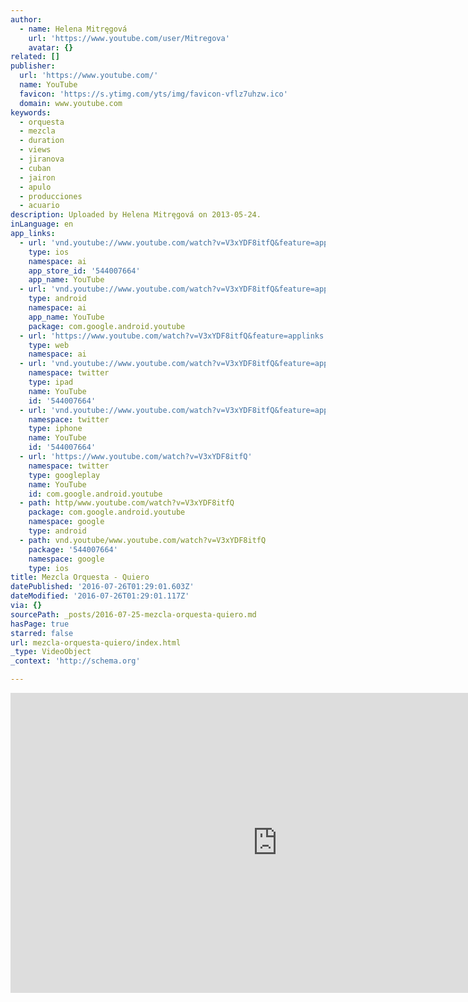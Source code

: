 ```yaml
---
author:
  - name: Helena Mitręgová
    url: 'https://www.youtube.com/user/Mitregova'
    avatar: {}
related: []
publisher:
  url: 'https://www.youtube.com/'
  name: YouTube
  favicon: 'https://s.ytimg.com/yts/img/favicon-vflz7uhzw.ico'
  domain: www.youtube.com
keywords:
  - orquesta
  - mezcla
  - duration
  - views
  - jiranova
  - cuban
  - jairon
  - apulo
  - producciones
  - acuario
description: Uploaded by Helena Mitręgová on 2013-05-24.
inLanguage: en
app_links:
  - url: 'vnd.youtube://www.youtube.com/watch?v=V3xYDF8itfQ&feature=applinks'
    type: ios
    namespace: ai
    app_store_id: '544007664'
    app_name: YouTube
  - url: 'vnd.youtube://www.youtube.com/watch?v=V3xYDF8itfQ&feature=applinks'
    type: android
    namespace: ai
    app_name: YouTube
    package: com.google.android.youtube
  - url: 'https://www.youtube.com/watch?v=V3xYDF8itfQ&feature=applinks'
    type: web
    namespace: ai
  - url: 'vnd.youtube://www.youtube.com/watch?v=V3xYDF8itfQ&feature=applinks'
    namespace: twitter
    type: ipad
    name: YouTube
    id: '544007664'
  - url: 'vnd.youtube://www.youtube.com/watch?v=V3xYDF8itfQ&feature=applinks'
    namespace: twitter
    type: iphone
    name: YouTube
    id: '544007664'
  - url: 'https://www.youtube.com/watch?v=V3xYDF8itfQ'
    namespace: twitter
    type: googleplay
    name: YouTube
    id: com.google.android.youtube
  - path: http/www.youtube.com/watch?v=V3xYDF8itfQ
    package: com.google.android.youtube
    namespace: google
    type: android
  - path: vnd.youtube/www.youtube.com/watch?v=V3xYDF8itfQ
    package: '544007664'
    namespace: google
    type: ios
title: Mezcla Orquesta - Quiero
datePublished: '2016-07-26T01:29:01.603Z'
dateModified: '2016-07-26T01:29:01.117Z'
via: {}
sourcePath: _posts/2016-07-25-mezcla-orquesta-quiero.md
hasPage: true
starred: false
url: mezcla-orquesta-quiero/index.html
_type: VideoObject
_context: 'http://schema.org'

---
```

<iframe src="https://cdn.embedly.com/widgets/media.html?src=https%3A%2F%2Fwww.youtube.com%2Fembed%2FV3xYDF8itfQ%3Ffeature%3Doembed&amp;url=http%3A%2F%2Fwww.youtube.com%2Fwatch%3Fv%3DV3xYDF8itfQ&amp;image=https%3A%2F%2Fi.ytimg.com%2Fvi%2FV3xYDF8itfQ%2Fhqdefault.jpg&amp;key=b7d04c9b404c499eba89ee7072e1c4f7&amp;type=text%2Fhtml&amp;schema=youtube" width="854" height="480" scrolling="no" frameborder="0" allowfullscreen="" style=""></iframe>